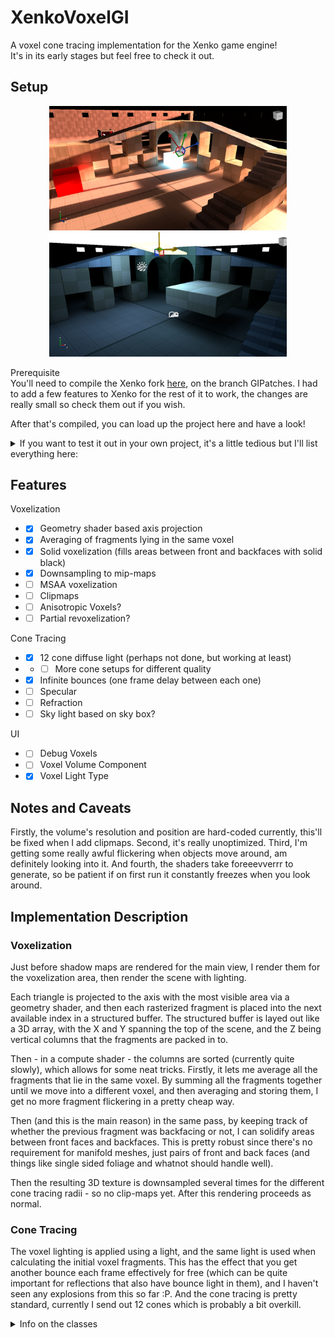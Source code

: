 
# XenkoVoxelGI
A voxel cone tracing implementation for the Xenko game engine!  
It's in its early stages but feel free to check it out.  

## Setup  

<p align="center">
	<img src="Screenshots/Screenshot1.png" alt="Best lighting" width="380" />
	<img src="Screenshots/Screenshot2.png" alt="Also best lighting" width="380" />
</p>

Prerequisite  
    You'll need to compile the Xenko fork [here](https://github.com/WhyPenguins/xenko), on the branch GIPatches. I had to add a few features to Xenko for the rest of it to work, the changes are really small so check them out if you wish.  

After that's compiled, you can load up the project here and have a look!  
<details>
<summary>If you want to test it out in your own project, it's a little tedious but I'll list everything here: </summary>
<p>

Firstly, add everything in the VoxelGI folder to your project, then...

 1. In the Graphics Compositor:  
	 1. Add a Render Stage, name it Voxel and set its Effect Slot Name to Voxelization  
	 2. Replace the ForwardRenderer with the ForwardRendererVXGI and set all the settings to the previous values  
		 1. Set the Voxel stage to Voxel  
	 3. In MeshRenderFeature  
		1. Add the VoxelPipelineProcessor  
		2. Replace the ForwardLightingRenderFeature with ForwardLightingRenderFeatureVXGI and set all the settings to the previous values  
			1. In addition, add the VoxelLightRenderer to the Light Renderers list  
			2. And set the Reflective Voxel Renderer to ReflectiveVoxelRenderer  
				1. Inside that set the Voxel Stage to Voxel  
		3. Add the VoxelRenderFeature  
			1. Inside that set the Voxelizer Render Stage to Voxel  
		4. Add another MeshTransparentStageSelector  
			1. Set the Effect Name to XenkoForwardShadingEffectVXGI.IsotropicVoxelFragmentEffect  
			2. Set the Opaque Render Stage to Voxel  
			3. Set the Transparent Render Stage to Voxel? If you want...haven't tested it :P  
	4.   In your scene:  
		1. Add a light  
			1. Set its type to Voxel  
			2. Set the bounce intensity to 1  
			3. (At some point you'll have to add a Voxel Volume and link the light to it, but for now the voxel position and resolution are hard-coded until I properly set up the intended clip-map structure)  
I really hope I haven't forgotten anything, let me know if you need any help.

</p>
</details>

## Features  

 Voxelization
- - [X] Geometry shader based axis projection
- - [x] Averaging of fragments lying in the same voxel
- - [x] Solid voxelization (fills areas between front and backfaces with solid black)
- - [x] Downsampling to mip-maps
- - [ ] MSAA voxelization
- - [ ] Clipmaps
- - [ ] Anisotropic Voxels?
- - [ ] Partial revoxelization?

Cone Tracing
- - [x] 12 cone diffuse light (perhaps not done, but working at least)
- - - [ ] More cone setups for different quality
- - [x] Infinite bounces (one frame delay between each one)
- - [ ] Specular
- - [ ] Refraction
- - [ ] Sky light based on sky box?

UI
- - [ ] Debug Voxels
- - [ ] Voxel Volume Component
- - [x] Voxel Light Type

## Notes and Caveats  
Firstly, the volume's resolution and position are hard-coded currently, this'll be fixed when I add clipmaps. Second, it's really unoptimized. Third, I'm getting some really awful flickering when objects move around, am definitely looking into it. And fourth, the shaders take foreeevverrr to generate, so be patient if on first run it constantly freezes when you look around.  

## Implementation Description
### Voxelization  

Just before shadow maps are rendered for the main view, I render them for the voxelization area, then render the scene with lighting.  

Each triangle is projected to the axis with the most visible area via a geometry shader, and then each rasterized fragment is placed into the next available index in a structured buffer. The structured buffer is layed out like a 3D array, with the X and Y spanning the top of the scene, and the Z being vertical columns that the fragments are packed in to.  

Then - in a compute shader - the columns are sorted (currently quite slowly), which allows for some neat tricks. Firstly, it lets me average all the fragments that lie in the same voxel. By summing all the fragments together until we move into a different voxel, and then averaging and storing them, I get no more fragment flickering in a pretty cheap way.  

Then (and this is the main reason) in the same pass, by keeping track of whether the previous fragment was backfacing or not, I can solidify areas between front faces and backfaces. This is pretty robust since there's no requirement for manifold meshes, just pairs of front and back faces (and things like single sided foliage and whatnot should handle well).  

Then the resulting 3D texture is downsampled several times for the different cone tracing radii - so no clip-maps yet. After this rendering proceeds as normal.

### Cone Tracing
 
The voxel lighting is applied using a light, and the same light is used when calculating the initial voxel fragments. This has the effect that you get another bounce each frame effectively for free (which can be quite important for reflections that also have bounce light in them), and I haven't seen any explosions from this so far :P.  And the cone tracing is pretty standard, currently I send out 12 cones which is probably a bit overkill.

<details>
<summary>Info on the classes</summary>
<p>
<b>ForwardLightingRenderFeatureVXGI</b> - Calls ReflectiveVoxelRenderer.Collect just before CollectVisibleLights  
<b>ForwardRendererVXGI</b> - Adds the VoxelStage to the RenderStages and sets up the output validators for it, and calls ReflectiveVoxelRenderer.Draw in DrawCore  


<b>ReflectiveVoxelRenderer</b> - <i>Collect</i>: Creates a render view set for the voxel volume, collects objects for it and adds it to the ShadowMapRenderer.RenderViewsWithShadows. <i>Draw</i>: Creates volume textures and buffers if they don't exist. Calls ShadowMapVolumeRenderer.Draw for the voxel volume view, renders the voxel volume, then calls Arrange Fragments and Generate3DMipmaps  

<b>ArrangeFragments</b> - Compute Shader, each thread sorts a column of voxelFragments and then writes them to the volume texture while averaging ones that lie in the same voxel and filling areas between front and back faces with black  
<b>Generate3DMipmaps</b> - Takes an input texture and downsamples it and outputs it
<b>ClearBuffer</b> - Clears the structured buffer  


<b>VoxelPipelineProcessor</b> - Disables Culling on the Voxel RenderStage

<b>VoxelRenderFeature</b> - Sets up the data needed for storing in the voxel volume for the IsotropicVoxelFragment shader

<b>IsotropicVoxelFragment</b> - Shader that projects to axis of greatest area then stores fragments in append buffer set from VoxelRenderFeature  
<b>IsotropicVoxelFragmentEffect</b> - Effect that uses the shader

<b>XenkoForwardShadingEffectVXGI</b> - Effect that combines lighting and material shaders and whatnot (same as XenkoForwardShadingEffect), has a descendant of IsotropicVoxelFragmentEffect


<b>VoxelVolumeComponent</b> - (TODO)Component with settings for a voxel field


<b>LightVoxel</b> - Component with an intensity, bounceIntensity and (TODO)VoxelVolumeComponent  
<b>LightVoxelEffect</b> - an Effect that uses the LightVoxelShader and adds some variables if they're set  
<b>LightVoxelRenderer</b> - Script that passes data into the LightVoxelShader  
<b>LightVoxelShader</b> - Does a bunch of cone casts against an IComputeVoxelColor, type of IEnvironmentLight  

<b>IComputeVoxelColor</b> - Base class for sampling a position and radius, either RGBA or A only  
<b>IsotropicVoxelColor</b> - Composed of IComputeVoxelColor, samples the correct mipmap/texture from a radius  

</p>
</details>